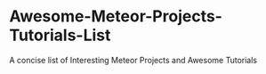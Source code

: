 # Awesome-Meteor-Projects-Tutorials-List
A concise list of Interesting Meteor Projects and Awesome Tutorials
